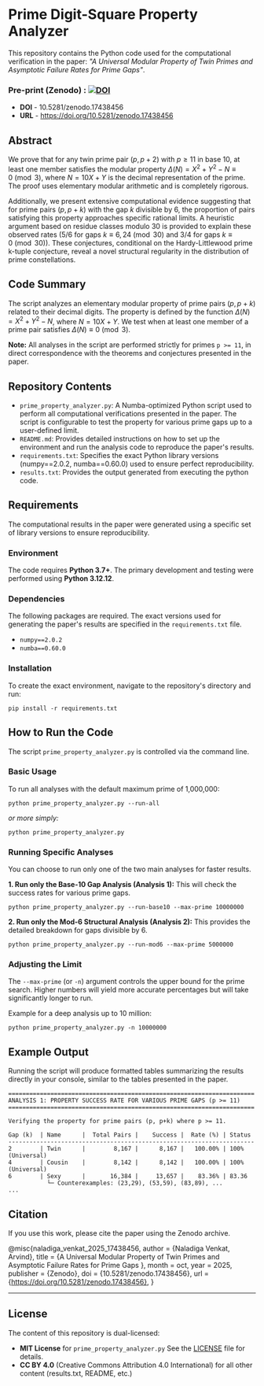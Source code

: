 # Prime Digit-Square Property Analyzer

This repository contains the Python code used for the computational verification in the paper: *"A Universal Modular Property of Twin Primes and Asymptotic Failure Rates for Prime Gaps"*.

### Pre-print (Zenodo) : [![DOI](https://zenodo.org/badge/DOI/10.5281/zenodo.17162937.svg)](https://doi.org/10.5281/zenodo.17438456)
* **DOI** - 10.5281/zenodo.17438456
* **URL** - https://doi.org/10.5281/zenodo.17438456

## Abstract

We prove that for any twin prime pair $(p, p+2)$ with $p \ge 11$ in base 10, at least one member satisfies the modular property $\Delta(N) = X^2 + Y^2 - N \equiv 0 \pmod{3}$, where $N = 10X+Y$ is the decimal representation of the prime. The proof uses elementary modular arithmetic and is completely rigorous.

Additionally, we present extensive computational evidence suggesting that for prime pairs $(p, p+k)$ with the gap $k$ divisible by 6, the proportion of pairs satisfying this property approaches specific rational limits. A heuristic argument based on residue classes modulo 30 is provided to explain these observed rates ($5/6$ for gaps $k \equiv 6, 24 \pmod{30}$ and $3/4$ for gaps $k \equiv 0 \pmod{30}$). These conjectures, conditional on the Hardy-Littlewood prime k-tuple conjecture, reveal a novel structural regularity in the distribution of prime constellations.

## Code Summary
The script analyzes an elementary modular property of prime pairs $(p, p+k)$ related to their decimal digits. The property is defined by the function $\Delta(N) = X^2 + Y^2 - N$, where $N = 10X + Y$. We test when at least one member of a prime pair satisfies $\Delta(N) \equiv 0 \pmod{3}$.

**Note:** All analyses in the script are performed strictly for primes `p >= 11`, in direct correspondence with the theorems and conjectures presented in the paper.


## Repository Contents
- `prime_property_analyzer.py`: A Numba-optimized Python script used to perform all computational verifications presented in the paper. The script is configurable to test the property for various prime gaps up to a user-defined limit.
- `README.md`: Provides detailed instructions on how to set up the environment and run the analysis code to reproduce the paper's results.
- `requirements.txt`: Specifies the exact Python library versions (numpy==2.0.2, numba==0.60.0) used to ensure perfect reproducibility.
- `results.txt`: Provides the output generated from executing the python code.

## Requirements

The computational results in the paper were generated using a specific set of library versions to ensure reproducibility.

### Environment

The code requires **Python 3.7+**. The primary development and testing were performed using **Python 3.12.12**.

### Dependencies
The following packages are required. The exact versions used for generating the paper's results are specified in the `requirements.txt` file.

- `numpy==2.0.2`
- `numba==0.60.0`

### Installation

To create the exact environment, navigate to the repository's directory and run:
```
pip install -r requirements.txt
```

## How to Run the Code

The script `prime_property_analyzer.py` is controlled via the command line.

### Basic Usage

To run all analyses with the default maximum prime of 1,000,000:
```
python prime_property_analyzer.py --run-all
```
*or more simply:*
```
python prime_property_analyzer.py
```

### Running Specific Analyses

You can choose to run only one of the two main analyses for faster results.

**1. Run only the Base-10 Gap Analysis (Analysis 1):**
This will check the success rates for various prime gaps.
```
python prime_property_analyzer.py --run-base10 --max-prime 10000000
```

**2. Run only the Mod-6 Structural Analysis (Analysis 2):**
This provides the detailed breakdown for gaps divisible by 6.
```
python prime_property_analyzer.py --run-mod6 --max-prime 5000000
```

### Adjusting the Limit

The `--max-prime` (or `-n`) argument controls the upper bound for the prime search. Higher numbers will yield more accurate percentages but will take significantly longer to run.

Example for a deep analysis up to 10 million:
```
python prime_property_analyzer.py -n 10000000
```

## Example Output

Running the script will produce formatted tables summarizing the results directly in your console, similar to the tables presented in the paper.

```
======================================================================
ANALYSIS 1: PROPERTY SUCCESS RATE FOR VARIOUS PRIME GAPS (p >= 11)
======================================================================

Verifying the property for prime pairs (p, p+k) where p >= 11.

Gap (k)  | Name      |  Total Pairs |    Success |  Rate (%) | Status
----------------------------------------------------------------------
2        | Twin      |        8,167 |      8,167 |   100.00% | 100% (Universal)
4        | Cousin    |        8,142 |      8,142 |   100.00% | 100% (Universal)
6        | Sexy      |       16,384 |     13,657 |    83.36% | 83.36
           └─ Counterexamples: (23,29), (53,59), (83,89), ...
...
```

## Citation

If you use this work, please cite the paper using the Zenodo archive.

@misc{naladiga_venkat_2025_17438456,
  author       = {Naladiga Venkat, Arvind},
  title        = {A Universal Modular Property of Twin Primes and
                   Asymptotic Failure Rates for Prime Gaps
                  },
  month        = oct,
  year         = 2025,
  publisher    = {Zenodo},
  doi          = {10.5281/zenodo.17438456},
  url          = {https://doi.org/10.5281/zenodo.17438456},
}

---

## License

The content of this repository is dual-licensed:

- **MIT License** for `prime_property_analyzer.py` See the [LICENSE](LICENSE) file for details.
- **CC BY 4.0** (Creative Commons Attribution 4.0 International) for all other content (results.txt, README, etc.)

